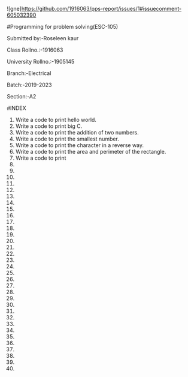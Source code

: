 ![gne]https://github.com/1916063/pps-report/issues/1#issuecomment-605032390

#Programming for problem solving(ESC-105)

Submitted by:-Roseleen kaur

Class Rollno.:-1916063

University Rollno.:-1905145

Branch:-Electrical

Batch:-2019-2023

Section:-A2



#INDEX
1. Write a code to print hello world.
2. Write a code to print big C.
3. Write a code to print the addition of two numbers.
4. Write a code to print the smallest number.
5. Write a code to print the character in a reverse way.
6. Write a code to print the area and perimeter of the rectangle.
7. Write a code to print 
8.
9.
10.
11.
12.
13.
14.
15.
16.
17.
18.
19.
20.
21.
22.
23.
24.
25.
26.
27.
28.
29.
30.
31.
32.
33.
34.
35.
36.
37.
38.
39.
40.






